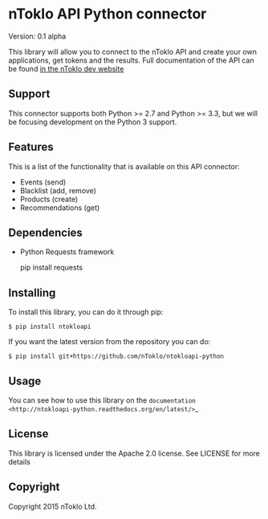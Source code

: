 # nToklo API Python connector

Version: 0.1 alpha

This library will allow you to connect to the nToklo API and create your own applications, get tokens and the results. Full documentation of the API can
be found [in the nToklo dev website](https://docs.ntoklo.com)

## Support

This connector supports both Python >= 2.7 and Python >= 3.3, but we will be focusing development on the Python 3 support.

## Features

This is a list of the functionality that is available on this API connector:

* Events (send)
* Blacklist (add, remove)
* Products (create)
* Recommendations (get)

## Dependencies

- Python Requests framework

    pip install requests

## Installing

To install this library, you can do it through pip:

    $ pip install ntokloapi

If you want the latest version from the repository you can do:

    $ pip install git+https://github.com/nToklo/ntokloapi-python

## Usage

You can see how to use this library on the `documentation <http://ntokloapi-python.readthedocs.org/en/latest/>`_

## License

This library is licensed under the Apache 2.0 license. See LICENSE for more
details

## Copyright

Copyright 2015 nToklo Ltd.
